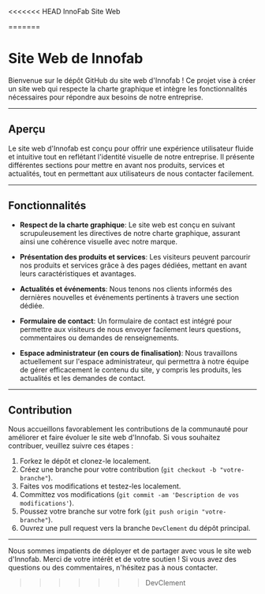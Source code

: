 <<<<<<< HEAD
InnoFab Site Web 

=======
# Site Web de Innofab

Bienvenue sur le dépôt GitHub du site web d'Innofab ! Ce projet vise à créer un site web qui respecte la charte graphique et intègre les fonctionnalités nécessaires pour répondre aux besoins de notre entreprise.

---

## Aperçu

Le site web d'Innofab est conçu pour offrir une expérience utilisateur fluide et intuitive tout en reflétant l'identité visuelle de notre entreprise. Il présente différentes sections pour mettre en avant nos produits, services et actualités, tout en permettant aux utilisateurs de nous contacter facilement.

---

## Fonctionnalités

- **Respect de la charte graphique**: Le site web est conçu en suivant scrupuleusement les directives de notre charte graphique, assurant ainsi une cohérence visuelle avec notre marque.

- **Présentation des produits et services**: Les visiteurs peuvent parcourir nos produits et services grâce à des pages dédiées, mettant en avant leurs caractéristiques et avantages.

- **Actualités et événements**: Nous tenons nos clients informés des dernières nouvelles et événements pertinents à travers une section dédiée.

- **Formulaire de contact**: Un formulaire de contact est intégré pour permettre aux visiteurs de nous envoyer facilement leurs questions, commentaires ou demandes de renseignements.

- **Espace administrateur (en cours de finalisation)**: Nous travaillons actuellement sur l'espace administrateur, qui permettra à notre équipe de gérer efficacement le contenu du site, y compris les produits, les actualités et les demandes de contact.

---

## Contribution

Nous accueillons favorablement les contributions de la communauté pour améliorer et faire évoluer le site web d'Innofab. Si vous souhaitez contribuer, veuillez suivre ces étapes :

1. Forkez le dépôt et clonez-le localement.
2. Créez une branche pour votre contribution (`git checkout -b "votre-branche"`).
3. Faites vos modifications et testez-les localement.
4. Committez vos modifications (`git commit -am 'Description de vos modifications'`).
5. Poussez votre branche sur votre fork (`git push origin "votre-branche"`).
6. Ouvrez une pull request vers la branche `DevClement` du dépôt principal.

---

Nous sommes impatients de déployer et de partager avec vous le site web d'Innofab. Merci de votre intérêt et de votre soutien ! Si vous avez des questions ou des commentaires, n'hésitez pas à nous contacter.
>>>>>>> DevClement
